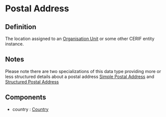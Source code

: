 # Postal Address

## Definition
The location assigned to an [Organisation Unit](../entities/Organisation_Unit.md) or some other CERIF entity instance.

## Notes
Please note there are two specializations of this data type providing more or less structured details about a postal
address [Simple Postal Address](../datatypes/Simple_Postal_Address.md) and [Structured Postal Address](../datatypes/Structured_Postal_Address.md)

## Components
- country : [Country](../datatypes/Country.md)
